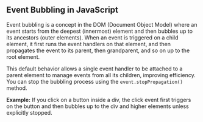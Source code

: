 <h2>Event Bubbling in JavaScript</h2>
<p>
  Event bubbling is a concept in the DOM (Document Object Model) where an event starts from the deepest (innermost) element and then bubbles up to its ancestors (outer elements). When an event is triggered on a child element, it first runs the event handlers on that element, and then propagates the event to its parent, then grandparent, and so on up to the root element.
</p>
<p>
  This default behavior allows a single event handler to be attached to a parent element to manage events from all its children, improving efficiency. You can stop the bubbling process using the <code>event.stopPropagation()</code> method.
</p>
<p>
  <strong>Example:</strong> If you click on a button inside a div, the click event first triggers on the button and then bubbles up to the div and higher elements unless explicitly stopped.
</p>
